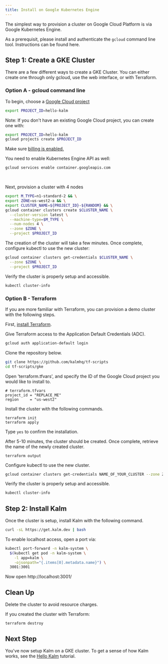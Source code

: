 ```yaml
---
title: Install on Google Kubernetes Engine
---
```


The simplest way to provision a cluster on Google Cloud Platform is via Google Kubernetes Engine.

As a prerequisit, please install and authenticate the `gcloud` command line tool. Instructions can be found here.

## Step 1: Create a GKE Cluster

There are a few different ways to create a GKE Cluster. You can either create one through only gcloud, use the web interface, or with Terraform.

### Option A - gcloud command line

To begin, choose a <a href="https://cloud.google.com/resource-manager/docs/creating-managing-projects">Google Cloud project</a>

```bash
export PROJECT_ID=hello-kalm
```

Note: If you don't have an existing Google Cloud project, you can create one with:

```bash
export PROJECT_ID=hello-kalm
gcloud projects create $PROJECT_ID
```

Make sure <a href="https://cloud.google.com/billing/docs/how-to/modify-project#confirm_billing_is_enabled_on_a_project" target="_blank">billing is enabled.</a>

You need to enable Kubernetes Engine API as well:

```bash
gcloud services enable container.googleapis.com
```

<br/>

Next, provision a cluster with 4 nodes

```bash
export M_TYPE=n1-standard-2 && \
export ZONE=us-west2-a && \
export CLUSTER_NAME=${PROJECT_ID}-${RANDOM} && \
gcloud container clusters create $CLUSTER_NAME \
  --cluster-version latest \
  --machine-type=$M_TYPE \
  --num-nodes 4 \
  --zone $ZONE \
  --project $PROJECT_ID
```

The creation of the cluster will take a few minutes. Once complete, configure kubectl to use the new cluster:

```bash
gcloud container clusters get-credentials $CLUSTER_NAME \
  --zone $ZONE \
  --project $PROJECT_ID
```

Verify the cluster is properly setup and accessible.

```sh
kubectl cluster-info
```

### Option B - Terraform

If you are more familiar with Terraform, you can provision a demo cluster with the following steps.

First, <a href="https://learn.hashicorp.com/tutorials/terraform/install-cli?in=terraform/gcp-get-started" target="_blank">install Terraform</a>.

Give Terraform access to the Application Default Credentials (ADC).

```bash
gcloud auth application-default login
```

Clone the repository below.

```bash
git clone https://github.com/kalmhq/tf-scripts
cd tf-scripts/gke
```

Open 'terraform.tfvars', and specify the ID of the Google Cloud project you would like to install to.

```
# terraform.tfvars
project_id = "REPLACE_ME"
region     = "us-west2"
```

Install the cluster with the following commands.

```
terraform init
terraform apply
```

Type `yes` to confirm the installation.

After 5-10 minutes, the cluster should be created. Once complete, retrieve the name of the newly created cluster.

```
terraform output
```

Configure kubectl to use the new cluster.

```bash
gcloud container clusters get-credentials NAME_OF_YOUR_CLUSTER --zone ZONE_OF_CLUSTER
```

Verify the cluster is properly setup and accessible.

```sh
kubectl cluster-info
```

## Step 2: Install Kalm

Once the cluster is setup, install Kalm with the following command.

```bash
curl -sL https://get.kalm.dev | bash
```

To enable localhost access, open a port via:

```bash
kubectl port-forward -n kalm-system \
  $(kubectl get pod -n kalm-system \
    -l app=kalm \
    -ojsonpath="{.items[0].metadata.name}") \
  3001:3001
```

Now open http://localhost:3001/

## Clean Up

Delete the cluster to avoid resource charges.

If you created the cluster with Terraform:

```
terraform destroy
```

## Next Step

You've now setup Kalm on a GKE cluster. To get a sense of how Kalm works, see the [Hello Kalm](/docs/tut-hello) tutorial.
